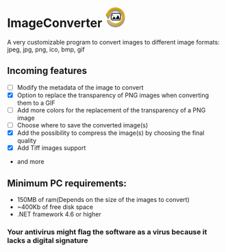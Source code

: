 # ImageConverter <img src="https://github.com/MyAlexro/ImageConverter/blob/master/ImageConverter/Resources/ImageConverterWindowIcon.png" alt="Imageconverter logo" width="50px">
A very customizable program to convert images to different image formats: jpeg, jpg, png, ico, bmp, gif

## Incoming features
- [ ] Modify the metadata of the image to convert
- [X] Option to replace the transparency of PNG images when converting them to a GIF
- [ ] Add more colors for the replacement of the transparency of a PNG image
- [ ] Choose where to save the converted image(s)
- [X] Add the possibility to compress the image(s) by choosing the final quality
- [X] Add Tiff images support
- and more


## Minimum PC requirements:
- 150MB of ram(Depends on the size of the images to convert)
- ~400Kb of free disk space 
- .NET framework 4.6 or higher

### Your antivirus might flag the software as a virus because it lacks a digital signature  

